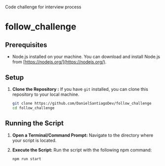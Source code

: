 # 
Code challenge for interview process 

# follow_challenge

## Prerequisites

- Node.js installed on your machine. You can download and install Node.js from [https://nodejs.org/](https://nodejs.org/).

## Setup

1. **Clone the Repository :** If you have `git` installed, you can clone this repository to your local machine. 

    ```bash
    git clone https://github.com/DanielSantiagoDev/follow_challenge
    cd follow_challenge
    ```


## Running the Script

1. **Open a Terminal/Command Prompt:** Navigate to the directory where your script is located.
2. **Execute the Script:** Run the script with the following npm command:

    ```bash
    npm run start
    ```
